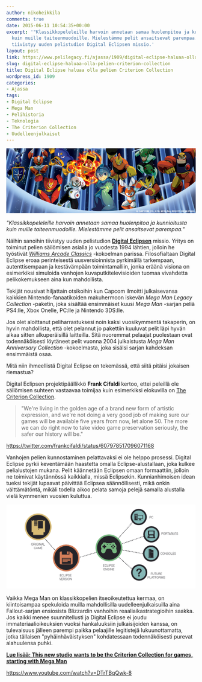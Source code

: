 ```yaml
---
author: nikoheikkila
comments: true
date: 2015-06-11 10:54:35+00:00
excerpt: '"Klassikkopeleleille harvoin annetaan samaa huolenpitoa ja kunnioitusta
  kuin muille taiteenmuodoille. Mielestämme pelit ansaitsevat parempaa." Näihin sanoihin
  tiivistyy uuden pelistudion Digital Eclipsen missio.'
layout: post
link: https://www.pelilegacy.fi/ajassa/1909/digital-eclipse-haluaa-olla-pelien-criterion-collection
slug: digital-eclipse-haluaa-olla-pelien-criterion-collection
title: Digital Eclipse haluaa olla pelien Criterion Collection
wordpress_id: 1909
categories:
- Ajassa
tags:
- Digital Eclipse
- Mega Man
- Pelihistoria
- Teknologia
- The Criterion Collection
- Uudelleenjulkaisut
---
```


[![Mega Man Legacy Collection](/uploads/2015/06/mega_man_legacy_collection.jpg)](/uploads/2015/06/mega_man_legacy_collection.jpg)

_"Klassikkopeleleille harvoin annetaan samaa huolenpitoa ja kunnioitusta kuin muille taiteenmuodoille. Mielestämme pelit ansaitsevat parempaa."_

Näihin sanoihin tiivistyy uuden pelistudion **[Digital Eclipsen](http://digitaleclipse.com/)** missio. Yritys on toiminut pelien säilömisen asialla jo vuodesta 1994 lähtien, jolloin he työstivät _[Williams Arcade Classics](http://www.mobygames.com/game/dos/williams-arcade-classics)_ -kokoelman parissa. Filosofialtaan Digital Eclipse eroaa perinteisestä uusversioinnista pyrkimällä tarkempaan, autenttisempaan ja kestävämpään toimintamalliin, jonka eräänä visiona on esimerkiksi simuloida vanhojen kuvaputkitelevisioiden tuomaa vivahdetta pelikokemukseen aina kun mahdollista.

Tekijät nousivat hiljattain otsikoihin kun Capcom ilmoitti julkaisevansa kaikkien Nintendo-fanaatikoiden makuhermoon iskevän _Mega Man Legacy Collection_ -paketin, joka sisältää ensimmäiset kuusi _Mega Man_ -sarjan peliä PS4:lle, Xbox Onelle, PC:lle ja Nintendo 3DS:lle.

Jos olet aloittanut peliharrastuksesi noin kaksi vuosikymmentä takaperin, on hyvin mahdollista, että olet pelannut jo pakettiin kuuluvat pelit läpi hyvän aikaa sitten alkuperäisillä laitteilla. Sitä nuoremmat pelaajat puolestaan ovat todennäköisesti löytäneet pelit vuonna 2004 julkaistusta _Mega Man Anniversary Collection_ -kokoelmasta, joka sisälsi sarjan kahdeksan ensimmäistä osaa.

Mitä niin ihmeellistä Digital Eclipse on tekemässä, että siitä pitäisi jokaisen riemastua?

Digital Eclipsen projektipäällikkö **Frank Cifaldi** kertoo, ettei peleillä ole säilömisen suhteen vastaavaa toimijaa kuin esimerkiksi elokuvilla on [The Criterion Collection](http://www.criterion.com/about_us).



<blockquote>"We're living in the golden age of a brand new form of artistic expression, and we're not doing a very good job of making sure our games will be available five years from now, let alone 50. The more we can do right now to take video game preservation seriously, the safer our history will be."</blockquote>



https://twitter.com/frankcifaldi/status/607978517096071168

Vanhojen pelien kunnostaminen pelattavaksi ei ole helppo prosessi. Digital Eclipse pyrkii keventämään haastetta omalla Eclipse-alustallaan, joka kulkee pelialustojen mukana. Pelit käännetään Eclipsen omaan formaattiin, jolloin ne toimivat käytännössä kaikkialla, missä Eclipsekin. Kunnianhimoisen idean tueksi tekijät lupaavat päivittää Eclipsea säännöllisesti, mikä onkin välttämätöntä, mikäli todella aikoo pelata samoja pelejä samalla alustalla vielä kymmenien vuosien kuluttua.

[![Digital Eclipse](/uploads/2015/06/digital_eclipse.png)](/uploads/2015/06/digital_eclipse.png)

Vaikka Mega Man on klassikkopelien itseoikeutettua kermaa, on kiintoisampaa spekuloida muilla mahdollisilla uudelleenjulkaisuilla aina Fallout-sarjan ensiosista Blizzardin vanhoihin reaaliaikastrategioihin saakka. Jos kaikki menee suunnitellusti ja Digital Eclipse ei joudu immateriaalioikeuksien vuoksi hankaluuksiin julkaisijoiden kanssa, on tulevaisuus jälleen parempi paikka pelaajille legitistejä lukuunottamatta, jotka tällaisen "pyhäinhäväistyksen" kohdatessaan todennäköisesti purevat alahuulensa puhki.

**[Lue lisää: This new studio wants to be the Criterion Collection for games, starting with Mega Man](http://www.theverge.com/2015/6/8/8746135/digital-eclipse-mega-man-legacy-collection?utm_source=&utm_medium=&utm_campaign=)**

https://www.youtube.com/watch?v=DTrTBqQwk-8


